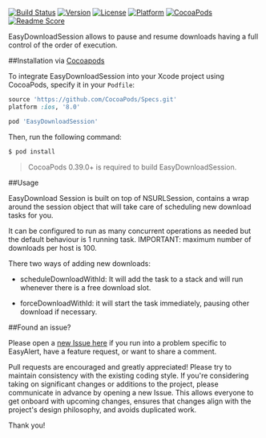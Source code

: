 [![Build Status](https://travis-ci.org/lagubull/EasyDownloadSession.svg)](https://travis-ci.org/lagubull/EasyDownloadSession)
[![Version](https://img.shields.io/cocoapods/v/EasyDownloadSession.svg?style=flat)](http://cocoapods.org/pods/EasyDownloadSession)
[![License](https://img.shields.io/cocoapods/l/EasyDownloadSession.svg?style=flat)](http://cocoapods.org/pods/EasyDownloadSession)
[![Platform](https://img.shields.io/cocoapods/p/EasyDownloadSession.svg?style=flat)](http://cocoapods.org/pods/EasyDownloadSession)
[![CocoaPods](https://img.shields.io/cocoapods/metrics/doc-percent/EasyDownloadSession.svg)](http://cocoapods.org/pods/EasyDownloadSession)
[![Readme Score](http://readme-score-api.herokuapp.com/score.svg?url=https://github.com/lagubull/EasyDownloadSession)](http://clayallsopp.github.io/readme-score?url=https://github.com/lagubull/EasyDownloadSession)

EasyDownloadSession allows to pause and resume downloads having a full control of the order of execution.

##Installation via [Cocoapods](https://cocoapods.org/)

To integrate EasyDownloadSession into your Xcode project using CocoaPods, specify it in your `Podfile`:

```ruby
source 'https://github.com/CocoaPods/Specs.git'
platform :ios, '8.0'

pod 'EasyDownloadSession'
```

Then, run the following command:

```bash
$ pod install
```

> CocoaPods 0.39.0+ is required to build EasyDownloadSession.

##Usage

EasyDownload Session is built on top of NSURLSession, contains a wrap around the session object that will take care of scheduling new download tasks for you.

It can be configured to run as many concurrent operations as needed but the default behaviour is 1 running task. IMPORTANT: maximum number of downloads per host is 100.

There two ways of adding new downloads:

- scheduleDownloadWithId: It will add the task to a stack and will run whenever there is a free download slot.

- forceDownloadWithId: it will start the task immediately, pausing other download if necessary.

##Found an issue?

Please open a [new Issue here](https://github.com/lagubull/SimpleTableView/issues/new) if you run into a problem specific to EasyAlert, have a feature request, or want to share a comment.

Pull requests are encouraged and greatly appreciated! Please try to maintain consistency with the existing coding style. If you're considering taking on significant changes or additions to the project, please communicate in advance by opening a new Issue. This allows everyone to get onboard with upcoming changes, ensures that changes align with the project's design philosophy, and avoids duplicated work.

Thank you!
